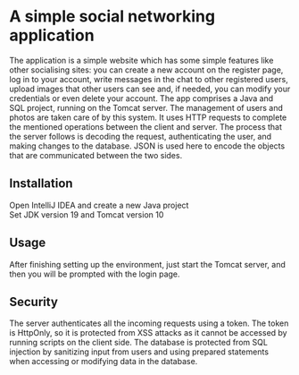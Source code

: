 # A simple social networking application

The application is a simple website which has some simple features like other socialising sites: 
you can create a new account on the register page, log in to your account, write messages in
the chat to other registered users, upload images that other users can see and, if needed,
you can modify your credentials or even delete your account.
The app comprises a Java and SQL project, running on the Tomcat server. 
The management of users and photos are taken care of by this system. It uses HTTP requests to complete the mentioned operations between the client and server. 
The process that the server follows is decoding the request, authenticating the user, and making changes to the database. 
JSON is used here to encode the objects that are communicated between the two sides.


## Installation
Open IntelliJ IDEA and create a new Java project \
Set JDK version 19 and Tomcat version 10

## Usage
After finishing setting up the environment, just start the Tomcat server, and then you will be prompted with the login page.

## Security
The server authenticates all the incoming requests using a token. The token is HttpOnly, so it is protected from XSS attacks as
it cannot be accessed by running scripts on the client side. The database is protected from SQL injection by
sanitizing input from users and using prepared statements when accessing or modifying data in the database.